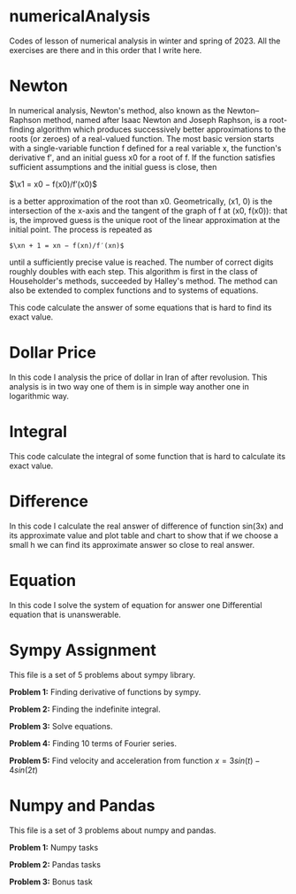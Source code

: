 # numericalAnalysis
Codes of lesson of numerical analysis in winter and spring of 2023.
All the exercises are there and in this order that I write here.

# Newton
In numerical analysis, Newton's method, also known as the Newton–Raphson method, named after Isaac Newton and Joseph Raphson, is a root-finding algorithm which produces successively better approximations to the roots (or zeroes) of a real-valued function. The most basic version starts with a single-variable function f defined for a real variable x, the function's derivative f′, and an initial guess x0 for a root of f. If the function satisfies sufficient assumptions and the initial guess is close, then

$\x1 = x0 − f(x0)/f′(x0)\$

is a better approximation of the root than x0. Geometrically, (x1, 0) is the intersection of the x-axis and the tangent of the graph of f at (x0, f(x0)): that is, the improved guess is the unique root of the linear approximation at the initial point. The process is repeated as

    $\xn + 1 = xn − f(xn)/f′(xn)$

until a sufficiently precise value is reached. The number of correct digits roughly doubles with each step. This algorithm is first in the class of Householder's methods, succeeded by Halley's method. The method can also be extended to complex functions and to systems of equations. 

This code calculate the answer of some equations that is hard to find its exact value.

# Dollar Price
In this code I analysis the price of dollar in Iran of after revolusion.
This analysis is in two way one of them is in simple way another one in logarithmic way.

# Integral
This code calculate the integral of some function that is hard to calculate its exact value.

# Difference
In this code I calculate the real answer of difference of function sin(3x) and its approximate value and plot table and chart to show that if we choose a small h we can find its approximate answer so close to real answer.

# Equation
In this code I solve the system of equation for answer one Differential equation that is unanswerable.

# Sympy Assignment
This file is a set of 5 problems about sympy library.

__Problem 1:__ Finding derivative of functions by sympy.

__Problem 2:__ Finding the indefinite integral.

__Problem 3:__ Solve equations.

__Problem 4:__ Finding 10 terms of Fourier series.

__Problem 5:__ Find velocity and acceleration from function $x = 3sin(t) - 4sin(2t)$

# Numpy and Pandas
This file is a set of 3 problems about numpy and pandas.

__Problem 1:__ Numpy tasks

__Problem 2:__ Pandas tasks

__Problem 3:__ Bonus task
